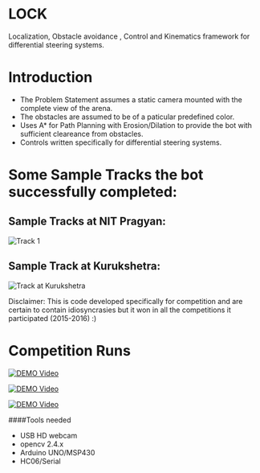 # LOCK

Localization, Obstacle avoidance , Control and Kinematics framework for differential steering systems.

# Introduction

* The Problem Statement assumes a static camera mounted with the complete view of the arena.
* The obstacles are assumed to be of a paticular predefined color.
* Uses A* for Path Planning with Erosion/Dilation to provide the bot with sufficient cleareance from obstacles.
* Controls written specifically for differential steering systems.

# Some Sample Tracks the bot successfully completed:

## Sample Tracks at NIT Pragyan:
![Track 1](https://raw.githubusercontent.com/quinasura/LOCK/master/Localization/Example.jpg)

## Sample Track at Kurukshetra:
![Track at Kurukshetra](https://raw.githubusercontent.com/quinasura/LOCK/master/AI-path_planning/Dilation_Erosion/frame_screenshot_31.01.2015.png)

Disclaimer: This is code developed specifically for competition and are certain to contain idiosyncrasies but it won in all
the competitions it participated (2015-2016) :)

# Competition Runs
[![DEMO Video](http://img.youtube.com/vi/KyFhYlVsC_k/0.jpg)](http://www.youtube.com/watch?v=KyFhYlVsC_k)

[![DEMO Video](http://img.youtube.com/vi/bM3tn3CD7cA/0.jpg)](http://www.youtube.com/watch?v=bM3tn3CD7cA)

[![DEMO Video](http://img.youtube.com/vi/1ySnonQtAqg/0.jpg)](http://www.youtube.com/watch?v=1ySnonQtAqg)

####Tools needed
* USB HD webcam
* opencv 2.4.x
* Arduino UNO/MSP430
* HC06/Serial
